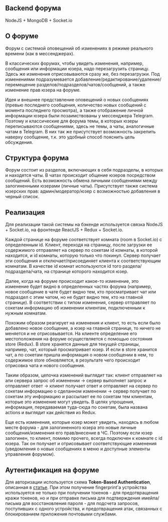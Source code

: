 ## Backend форума

NodeJS + MongoDB + Socket.io

## О форуме
Форум с системой оповещений об изменениях в режиме реального времени (как в мессенджерах).

В классических форумах, чтобы увидеть изменения, например, сообщения или информации юзера, надо перезагрузить страницу.
Здесь же изменения отрисовываются сразу же, без перезагрузки. Под изменениями подразумевается добавление/редактирование/удаление/перемещение разделов/подразделов/чатов/сообщений, а также изменение прав юзера на форуме.

Идея и внешнее представление оповещений о новых сообщениях (превью последнего сообщения, количество новых сообщений с момента последнего просмотра), а также отображение личной информации юзера были позаимствованы у мессенджера Telegram. Поэтому и классические для форума темы, в которых юзеры переписываются сообщениями, здесь не темы, а чаты, аналогичные чатам в Telegram. В них так же присутствует возможность закрепить наверху сообщение, т.к. это удобный способ пояснить цель обсуждения.

## Структура форума
Форум состоит из разделов, включающих в себя подразделы, в которых и находятся чаты. В чатах происходит общение юзеров посредством сообщений.
Есть возможность обмена личными сообщениями между залогиненными юзерами (личные чаты).
Присутствует также система юзерских прав: админ/модератор/юзер с возможностью добавления в черный список.

## Реализация
Для реализации такой системы на бэкенде используется связка NodeJS + Socket.io, на фронтенде ReactJS + Redux + Socket.io.

Каждой странице на форуме соответствует комната (room в Socket.io) с определенным id. Клиент, переходя на страницу, после загрузки ее содержимого отправляет на сервер по сокетам id комнаты, в которой находится, и id комнаты, которую только что покинул. Сервер получает эти сообщения и отключает/присоединяет клиента к соответствующим комнатам. В качестве id комнат используются id того раздела/подраздела/чата, на странице которого находится юзер.

Далее, когда на форуме происходит какое-то изменение, это изменение будет видно в определенных частях форума (например, новое сообщение в чате будет видно тем, кто просматривает чат или подраздел с этим чатом, но не будет видно тем, кто на главной странице). В соответствии с типом изменения, сервер отправляет по сокетам информацию об изменении клиентам, подключенным к нужным комнатам.

Похожим образом реагирует на изменения и клиент, то есть если было добавлено новое сообщение, а юзер на главной странице, то ничего не меняется и не отрисовывается. На клиенте определение его местоположения на форуме осуществляется с помощью состояния store (Redux). В store хранятся данные для текущей страницы, например, чат, который просматривает юзер. И если в store хранится чат, а по сокетам пришла информация о новом сообщении в нем, то содержимое store обновляется, в результате чего происходит отрисовка чата и нового сообщения.

Таким образом, цепочка изменений выглядит так: клиент отправляет на апи сервера запрос об изменении -> сервер выполняет запрос и отправляет ответ -> клиент получает ответ и отправляет на сервер по сокетам информацию о сделанном изменении -> сервер получает по сокетам эту информацию и рассылает ее по сокетам тем клиентам, которые это изменение могут увидеть. В целях упрощения, информация, передаваемая туда-сюда по сокетам, была названа actions и выглядит как действия из Redux.

Еще есть изменения, которые юзер может увидеть, находясь в любом месте форума - для залогиненного юзера это новые личные сообщения/изменения его прав/внесение в ЧС. Поэтому если юзер залогинен, то клиент, помимо прочего, всегда подключен к комнате с id юзера. Так он получает и отрисовывает соответствующие изменения (уведомления о новых сообщениях в меню и доступные элементы управления форумом).

## Аутентификация на форуме
Для авторизации используется схема **Token-Based Authentication**, описанная в [статье](https://gist.github.com/zmts/802dc9c3510d79fd40f9dc38a12bccfc).
При этом получение fingerprint'а устройства используется не только при получении токенов - для предотвращения кражи токенов, но и при отправке письма для подтверждения имейла/письма для восстановления пароля - для подсчета запросов, поступивших с одного устройства, и предотвращения атак, связанных с блокированием приложения почтовыми службами.



